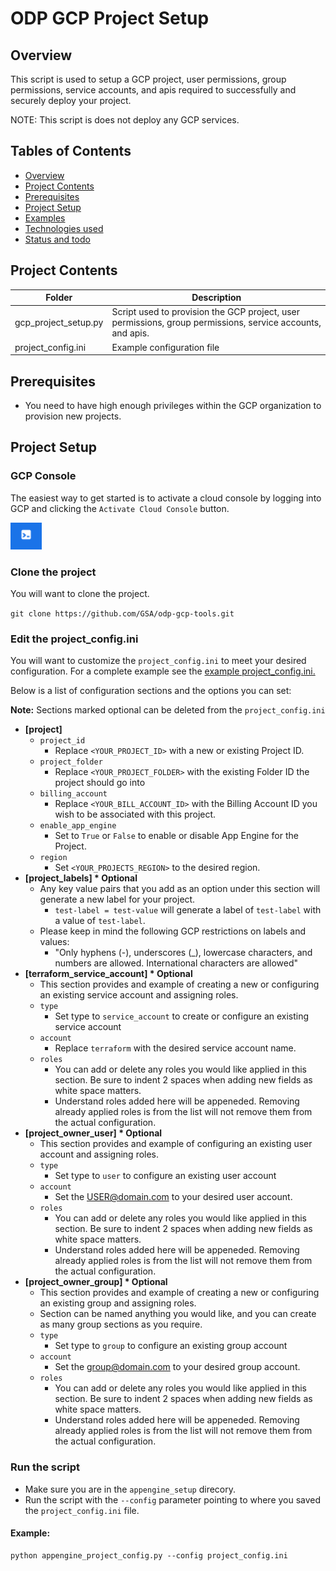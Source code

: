 # ODP GCP Project Setup


## Overview <a name="s1"></a>

This script is used to setup a GCP project, user permissions, group permissions, service accounts, and apis required to successfully and securely deploy your project.

NOTE: This script is does not deploy any GCP services.

## Tables of Contents 

* [Overview](#s1)
* [Project Contents ](#s2)
* [Prerequisites ](#s2.1)
* [Project Setup](#s3)
* [Examples](#s4)
* [Technologies used](#s5)
* [Status and todo](#s6) 


## Project Contents <a name="s2"></a>

| Folder    |  Description    |
|---        |---              |
| gcp_project_setup.py  |   Script used to provision the GCP project, user permissions, group permissions, service accounts, and apis.   |
| project_config.ini  |  Example configuration file


## Prerequisites <a name="s2.1"></a>

* You need to have high enough privileges within the GCP organization to provision new projects.

## Project Setup  <a name="s3"></a>

### GCP Console

The easiest way to get started is to activate a cloud console by logging into GCP and clicking the `Activate Cloud Console` button.

<img src="console.PNG" width="10%">


### Clone the project

You will want to clone the project.

`git clone https://github.com/GSA/odp-gcp-tools.git`


### Edit the project_config.ini

You will want to customize the `project_config.ini` to meet your desired configuration.
For a complete example see the [example project_config.ini.](./project_config.ini)

Below is a list of configuration sections and the options you can set:

<strong>Note:</strong> Sections marked optional can be deleted from the `project_config.ini`

* <strong>[project]</strong>
  * `project_id`
    * Replace `<YOUR_PROJECT_ID>` with a new or existing Project ID.
  * `project_folder`
    * Replace `<YOUR_PROJECT_FOLDER>` with the existing Folder ID the project should go into
  * `billing_account`
    * Replace `<YOUR_BILL_ACCOUNT_ID>` with the Billing Account ID you wish to be associated with this project.
  * `enable_app_engine` 
    * Set to `True` or `False` to enable or disable App Engine for the Project.
  * `region`
    * Set `<YOUR_PROJECTS_REGION>` to the desired region.
* <strong>[project_labels] * Optional</strong> 
  * Any key value pairs that you add as an option under this section will generate a new label for your project.
    * `test-label = test-value` will generate a label of `test-label` with a value of `test-label`.
  * Please keep in mind the following GCP restrictions on labels and values:
    * "Only hyphens (-), underscores (_), lowercase characters, and numbers are allowed. International characters are allowed"
* <strong>[terraform_service_account]  * Optional</strong>
  * This section provides and example of creating a new or configuring an existing service account and assigning roles.  
  * `type` 
    * Set type to `service_account` to create or configure an existing service account
  * `account`
    * Replace `terraform` with the desired service account name.
  * `roles`
    * You can add or delete any roles you would like applied in this section.  Be sure to indent 2 spaces when adding new fields as white space matters.  
    * Understand roles added here will be appeneded.  Removing already applied roles is from the list will not remove them from the actual configuration.
* <strong>[project_owner_user] * Optional</strong>
  * This section provides and example of configuring an existing user account and assigning roles.
  * `type` 
    * Set type to `user` to configure an existing user account
  * `account`
    * Set the <USER@domain.com> to your desired user account.
  * `roles`
    * You can add or delete any roles you would like applied in this section.  Be sure to indent 2 spaces when adding new fields as white space matters.  
    * Understand roles added here will be appeneded.  Removing already applied roles is from the list will not remove them from the actual configuration.
* <strong>[project_owner_group] * Optional</strong>
  * This section provides and example of creating a new or configuring an existing group and assigning roles.
  * Section can be named anything you would like, and you can create as many group sections as you require. 
  * `type` 
    * Set type to `group` to configure an existing group account
  * `account`
    * Set the <group@domain.com> to your desired group account.
  * `roles`
    * You can add or delete any roles you would like applied in this section.  Be sure to indent 2 spaces when adding new fields as white space matters.  
    * Understand roles added here will be appeneded.  Removing already applied roles is from the list will not remove them from the actual configuration.


### Run the script

* Make sure you are in the `appengine_setup` direcory.
* Run the script with the `--config` parameter pointing to where you saved the `project_config.ini` file.
  
#### Example:

```
python appengine_project_config.py --config project_config.ini
```

